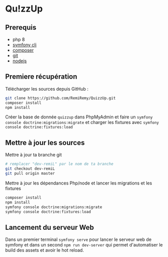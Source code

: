 # Qu!zzUp

## Prerequis
- php 8
- [symfony cli](https://symfony.com/download)
- [composer](https://getcomposer.org/download/)
- [git](https://git-scm.com/downloads)
- [nodejs](https://nodejs.org/en/download/)

## Premiere récupération

Télécharger les sources depuis GitHub :
```bash
git clone https://github.com/RemiRemy/QuizzUp.git
composer install
npm install
```

Créer la base de donnée ``quizzup`` dans PhpMyAdmin et faire un ``symfony console doctrine:migrations:migrate`` et charger les fixtures avec ``symfony console doctrine:fixtures:load``

## Mettre à jour les sources

Mettre à jour ta branche git
```bash
# remplacer "dev-remiL" par le nom de ta branche
git checkout dev-remiL
git pull origin master

```

Mettre à jour les dépendances Php/node et lancer les migrations et les fixtures
```bash
composer install
npm install
symfony console doctrine:migrations:migrate
symfony console doctrine:fixtures:load
```

## Lancement du serveur Web

Dans un premier terminal ``symfony serve`` pour lancer le serveur web de symfony et dans un second ``npm run dev-server`` qui permet d'automatiser le build des assets et avoir le hot reload.